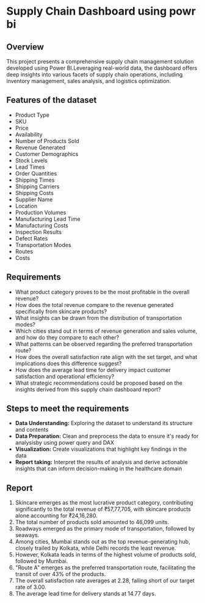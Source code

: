 # Supply Chain Dashboard using powr bi

## Overview
This project presents a comprehensive supply chain management solution developed using Power BI.Leveraging real-world data, the dashboard offers deep insights into various facets of supply chain operations, including inventory management, sales analysis, and logistics optimization.
## Features of the dataset
* Product Type
* SKU
* Price
* Availability
* Number of Products Sold
* Revenue Generated
* Customer Demographics
* Stock Levels
* Lead Times
* Order Quantities
* Shipping Times
* Shipping Carriers
* Shipping Costs
* Supplier Name
* Location
* Production Volumes
* Manufacturing Lead Time
* Manufacturing Costs
* Inspection Results
* Defect Rates
* Transportation Modes
* Routes
* Costs

## Requirements
* What product category proves to be the most profitable in the overall revenue?
* How does the total revenue compare to the revenue generated specifically from skincare products?
* What insights can be drawn from the distribution of transportation modes?
* Which cities stand out in terms of revenue generation and sales volume, and how do they compare to each other?
* What patterns can be observed regarding the preferred transportation route?
* How does the overall satisfaction rate align with the set target, and what implications does this difference suggest?
* How does the average lead time for delivery impact customer satisfaction and operational efficiency?
* What strategic recommendations could be proposed based on the insights derived from this supply chain dashboard report?

## Steps to meet the requirements
* **Data Understanding:** Exploring the dataset to understand its structure and contents
* **Data Preparation:** Clean and preprocess the data to ensure it's ready for analysisby using power query and DAX
* **Visualization:** Create visualizations that highlight key findings in the data
* **Report taking:** Interpret the results of analysis and derive actionable insights that can inform decision-making in the healthcare domain

## Report
1. Skincare emerges as the most lucrative product category, contributing significantly to the total revenue of ₹57,77,705, with skincare products alone accounting for ₹24,16,280.
2. The total number of products sold amounted to 46,099 units.
3. Roadways emerged as the primary mode of transportation, followed by seaways.
4. Among cities, Mumbai stands out as the top revenue-generating hub, closely trailed by Kolkata, while Delhi records the least revenue.
5. However, Kolkata leads in terms of the highest volume of products sold, followed by Mumbai.
6. "Route A" emerges as the preferred transportation route, facilitating the transit of over 43% of the products.
7. The overall satisfaction rate averages at 2.28, falling short of our target rate of 3.00.
8. The average lead time for delivery stands at 14.77 days.











